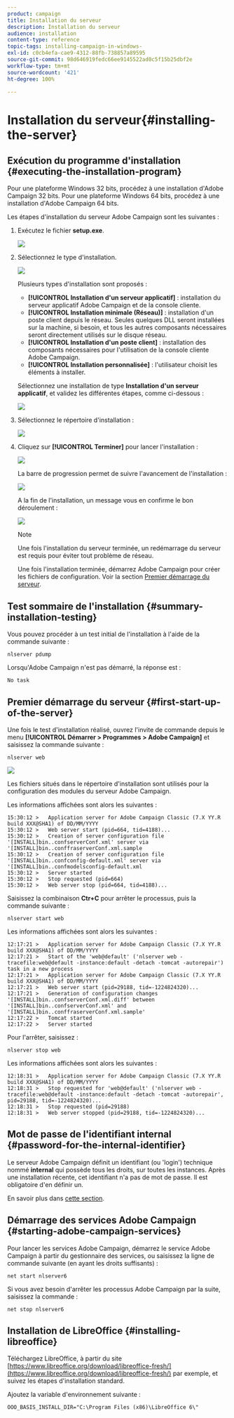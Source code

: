 ```yaml
---
product: campaign
title: Installation du serveur
description: Installation du serveur
audience: installation
content-type: reference
topic-tags: installing-campaign-in-windows-
exl-id: c0cb4efa-cae9-4312-88fb-738857a89595
source-git-commit: 98d646919fedc66ee9145522ad0c5f15b25dbf2e
workflow-type: tm+mt
source-wordcount: '421'
ht-degree: 100%

---
```


# Installation du serveur{#installing-the-server}

## Exécution du programme d&#39;installation {#executing-the-installation-program}

Pour une plateforme Windows 32 bits, procédez à une installation d&#39;Adobe Campaign 32 bits. Pour une plateforme Windows 64 bits, procédez à une installation d&#39;Adobe Campaign 64 bits.

Les étapes d&#39;installation du serveur Adobe Campaign sont les suivantes :

1. Exécutez le fichier **setup.exe**.

   ![](assets/s_ncs_install_installer_01.png)

1. Sélectionnez le type d&#39;installation.

   ![](assets/s_ncs_install_installer_01a.png)

   Plusieurs types d&#39;installation sont proposés :

   * **[!UICONTROL Installation d&#39;un serveur applicatif]** : installation du serveur applicatif Adobe Campaign et de la console cliente.
   * **[!UICONTROL Installation minimale (Réseau)]** : installation d&#39;un poste client depuis le réseau. Seules quelques DLL seront installées sur la machine, si besoin, et tous les autres composants nécessaires seront directement utilisés sur le disque réseau.
   * **[!UICONTROL Installation d&#39;un poste client]** : installation des composants nécessaires pour l&#39;utilisation de la console cliente Adobe Campaign.
   * **[!UICONTROL Installation personnalisée]** : l&#39;utilisateur choisit les éléments à installer.

   Sélectionnez une installation de type **Installation d&#39;un serveur applicatif**, et validez les différentes étapes, comme ci-dessous :

   ![](assets/s_ncs_install_installer_02.png)

1. Sélectionnez le répertoire d&#39;installation :

   ![](assets/s_ncs_install_installer_03.png)

1. Cliquez sur **[!UICONTROL Terminer]** pour lancer l&#39;installation :

   ![](assets/s_ncs_install_installer_04.png)

   La barre de progression permet de suivre l&#39;avancement de l&#39;installation :

   ![](assets/s_ncs_install_installer_05.png)

   A la fin de l&#39;installation, un message vous en confirme le bon déroulement :

   ![](assets/s_ncs_install_installer_06.png)

   >[!NOTE]
   >
   >Une fois l&#39;installation du serveur terminée, un redémarrage du serveur est requis pour éviter tout problème de réseau.

   Une fois l&#39;installation terminée, démarrez Adobe Campaign pour créer les fichiers de configuration. Voir la section [Premier démarrage du serveur](#first-start-up-of-the-server).

## Test sommaire de l&#39;installation {#summary-installation-testing}

Vous pouvez procéder à un test initial de l&#39;installation à l&#39;aide de la commande suivante :

```
nlserver pdump
```

Lorsqu&#39;Adobe Campaign n&#39;est pas démarré, la réponse est :

```
No task
```

## Premier démarrage du serveur {#first-start-up-of-the-server}

Une fois le test d&#39;installation réalisé, ouvrez l&#39;invite de commande depuis le menu **[!UICONTROL Démarrer > Programmes > Adobe Campaign]** et saisissez la commande suivante :

```
nlserver web
```

![](assets/s_ncs_install_cmd_nlserverweb.png)

Les fichiers situés dans le répertoire d&#39;installation sont utilisés pour la configuration des modules du serveur Adobe Campaign.

Les informations affichées sont alors les suivantes :

```
15:30:12 >   Application server for Adobe Campaign Classic (7.X YY.R build XXX@SHA1) of DD/MM/YYYY
15:30:12 >   Web server start (pid=664, tid=4188)...
15:30:12 >   Creation of server configuration file '[INSTALL]bin..confserverConf.xml' server via '[INSTALL]bin..conffraserverConf.xml.sample
15:30:12 >   Creation of server configuration file '[INSTALL]bin..confconfig-default.xml' server via '[INSTALL]bin..confmodelsconfig-default.xml
15:30:12 >   Server started
15:30:12 >   Stop requested (pid=664)
15:30:12 >   Web server stop (pid=664, tid=4188)...
```

Saisissez la combinaison **Ctr+C** pour arrêter le processus, puis la commande suivante :

```
nlserver start web
```

Les informations affichées sont alors les suivantes :

```
12:17:21 >   Application server for Adobe Campaign Classic (7.X YY.R build XXX@SHA1) of DD/MM/YYYY
12:17:21 >   Start of the 'web@default' ('nlserver web -tracefile:web@default -instance:default -detach -tomcat -autorepair') task in a new process 
12:17:21 >   Application server for Adobe Campaign Classic (7.X YY.R build XXX@SHA1) of DD/MM/YYYY
12:17:21 >   Web server start (pid=29188, tid=-1224824320)...
12:17:21 >   Generation of configuration changes '[INSTALL]bin..confserverConf.xml.diff' between '[INSTALL]bin..confserverConf.xml' and '[INSTALL]bin..conffraserverConf.xml.sample'
12:17:22 >   Tomcat started
12:17:22 >   Server started
```

Pour l&#39;arrêter, saisissez :

```
nlserver stop web
```

Les informations affichées sont alors les suivantes :

```
12:18:31 >   Application server for Adobe Campaign Classic (7.X YY.R build XXX@SHA1) of DD/MM/YYYY
12:18:31 >   Stop requested for 'web@default' ('nlserver web -tracefile:web@default -instance:default -detach -tomcat -autorepair', pid=29188, tid=-1224824320)...
12:18:31 >   Stop requested (pid=29188)
12:18:31 >   Web server stopped (pid=29188, tid=-1224824320)...
```

## Mot de passe de l&#39;identifiant internal {#password-for-the-internal-identifier}

Le serveur Adobe Campaign définit un identifiant (ou &#39;login&#39;) technique nommé **internal** qui possède tous les droits, sur toutes les instances. Après une installation récente, cet identifiant n&#39;a pas de mot de passe. Il est obligatoire d&#39;en définir un.

En savoir plus dans [cette section](../../installation/using/configuring-campaign-server.md#internal-identifier).

## Démarrage des services Adobe Campaign {#starting-adobe-campaign-services}

Pour lancer les services Adobe Campaign, démarrez le service Adobe Campaign à partir du gestionnaire des services, ou saisissez la ligne de commande suivante (en ayant les droits suffisants) :

```
net start nlserver6
```

Si vous avez besoin d&#39;arrêter les processus Adobe Campaign par la suite, saisissez la commande :

```
net stop nlserver6
```

## Installation de LibreOffice {#installing-libreoffice}

Téléchargez LibreOffice, à partir du site [https://www.libreoffice.org/download/libreoffice-fresh/](https://www.libreoffice.org/download/libreoffice-fresh/) par exemple, et suivez les étapes d&#39;installation standard.

Ajoutez la variable d&#39;environnement suivante :

```
OOO_BASIS_INSTALL_DIR="C:\Program Files (x86)\LibreOffice 6\"
```
